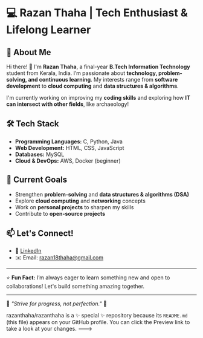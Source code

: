 # 💻 Razan Thaha | Tech Enthusiast & Lifelong Learner  


## 🚀 About Me  
Hi there! 👋 I'm **Razan Thaha**, a final-year **B.Tech Information Technology** student from Kerala, India. I’m passionate about **technology, problem-solving, and continuous learning**. My interests range from **software development** to **cloud computing** and **data structures & algorithms**.  

I'm currently working on improving my **coding skills** and exploring how **IT can intersect with other fields**, like archaeology!  

## 🛠️ Tech Stack  
- **Programming Languages:** C, Python, Java  
- **Web Development:** HTML, CSS, JavaScript  
- **Databases:** MySQL
- **Cloud & DevOps:** AWS, Docker (beginner)   

## 📌 Current Goals  
- Strengthen **problem-solving** and **data structures & algorithms (DSA)**  
- Explore **cloud computing** and **networking** concepts  
- Work on **personal projects** to sharpen my skills  
- Contribute to **open-source projects**  


## 📫 Let's Connect!  
- 💼 [LinkedIn](https://www.linkedin.com/in/razan-thaha)  
- ✉️ Email: razan18thaha@gmail.com

---

⭐ **Fun Fact:** I’m always eager to learn something new and open to collaborations! Let's build something amazing together.  

---

🔹 *"Strive for progress, not perfection."* 🚀  

razanthaha/razanthaha is a ✨ special ✨ repository because its `README.md` (this file) appears on your GitHub profile.
You can click the Preview link to take a look at your changes.
--->
